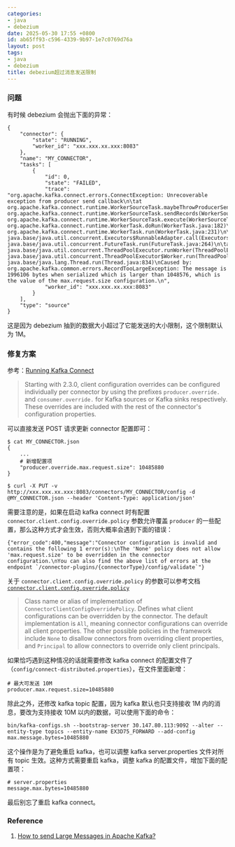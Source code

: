 ```yaml
---
categories:
- java
- debezium
date: 2025-05-30 17:55 +0800
id: ab65ff93-c596-4339-9b97-1e7c0769d76a
layout: post
tags:
- java
- debezium
title: debezium超过消息发送限制
---
```


### 问题

有时候 debezium 会抛出下面的异常：

```
{
    "connector": {
        "state": "RUNNING",
        "worker_id": "xxx.xxx.xx.xxx:8083"
    },
    "name": "MY_CONNECTOR",
    "tasks": [
        {
            "id": 0,
            "state": "FAILED",
            "trace": "org.apache.kafka.connect.errors.ConnectException: Unrecoverable exception from producer send callback\n\tat org.apache.kafka.connect.runtime.WorkerSourceTask.maybeThrowProducerSendException(WorkerSourceTask.java:266)\n\tat org.apache.kafka.connect.runtime.WorkerSourceTask.sendRecords(WorkerSourceTask.java:320)\n\tat org.apache.kafka.connect.runtime.WorkerSourceTask.execute(WorkerSourceTask.java:248)\n\tat org.apache.kafka.connect.runtime.WorkerTask.doRun(WorkerTask.java:182)\n\tat org.apache.kafka.connect.runtime.WorkerTask.run(WorkerTask.java:231)\n\tat java.base/java.util.concurrent.Executors$RunnableAdapter.call(Executors.java:515)\n\tat java.base/java.util.concurrent.FutureTask.run(FutureTask.java:264)\n\tat java.base/java.util.concurrent.ThreadPoolExecutor.runWorker(ThreadPoolExecutor.java:1128)\n\tat java.base/java.util.concurrent.ThreadPoolExecutor$Worker.run(ThreadPoolExecutor.java:628)\n\tat java.base/java.lang.Thread.run(Thread.java:834)\nCaused by: org.apache.kafka.common.errors.RecordTooLargeException: The message is 1996106 bytes when serialized which is larger than 1048576, which is the value of the max.request.size configuration.\n",
            "worker_id": "xxx.xxx.xx.xxx:8083"
        }
    ],
    "type": "source"
}
```

这是因为 debezium 抽到的数据大小超过了它能发送的大小限制，这个限制默认为 1M。



### 修复方案

参考：[Running Kafka Connect](https://kafka.apache.org/documentation/#connect_running)

> Starting with 2.3.0, client configuration overrides can be configured individually per connector by using the prefixes `producer.override.` and `consumer.override.` for Kafka sources or Kafka sinks respectively. These overrides are included with the rest of the connector's configuration properties.

可以直接发送 POST 请求更新 connector 配置即可：

```shell
$ cat MY_CONNECTOR.json
{
    ...
    # 新增配置项
    "producer.override.max.request.size": 10485880
}

$ curl -X PUT -v http://xxx.xxx.xx.xxx:8083/connectors/MY_CONNECTOR/config -d @MY_CONNECTOR.json --header 'Content-Type: application/json'
```

需要注意的是，如果在启动 kafka connect 时有配置 `connector.client.config.override.policy` 参数允许覆盖 `producer` 的一些配置，那么这种方式才会生效，否则大概率会遇到下面的错误：

```shell
{"error_code":400,"message":"Connector configuration is invalid and contains the following 1 error(s):\nThe 'None' policy does not allow 'max.request.size' to be overridden in the connector configuration.\nYou can also find the above list of errors at the endpoint `/connector-plugins/{connectorType}/config/validate`"}
```



关于  `connector.client.config.override.policy` 的参数可以参考文档 [`connector.client.config.override.policy`](https://kafka.apache.org/documentation/#connectconfigs_connector.client.config.override.policy)

>Class name or alias of implementation of `ConnectorClientConfigOverridePolicy`. Defines what client configurations can be overridden by the connector. The default implementation is `All`, meaning connector configurations can override all client properties. The other possible policies in the framework include `None` to disallow connectors from overriding client properties, and `Principal` to allow connectors to override only client principals.

如果恰巧遇到这种情况的话就需要修改 kafka connect 的配置文件了（`config/connect-distributed.properties`），在文件里面新增：

```shell
# 最大可发送 10M
producer.max.request.size=10485880
```



除此之外，还修改 kafka topic 配置，因为 kafka 默认也只支持接收 1M 内的消息，要改为支持接收 10M 以内的数据，可以使用下面的命令：

```shell
bin/kafka-configs.sh --bootstrap-server 30.147.80.113:9092 --alter --entity-type topics --entity-name EX3D75_FORWARD --add-config max.message.bytes=10485880
```



这个操作是为了避免重启 kafka，也可以调整 kafka server.properties 文件对所有 topic 生效。这种方式需要重启 kafka，调整 kafka 的配置文件，增加下面的配置项：

```shell
# server.properties
message.max.bytes=10485880
```



最后别忘了重启 kafka connect。



### Reference

1. [How to send Large Messages in Apache Kafka?](https://www.conduktor.io/kafkahow-to-send-large-messages-in-apache-kafka/)